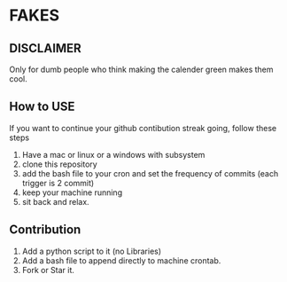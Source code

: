 # FAKES

## DISCLAIMER
Only for dumb people who think making the calender green makes them cool.


## How to USE
If you want to continue your github contibution streak going, follow these steps 

1. Have a mac or linux or a windows with subsystem 
2. clone this repository 
3. add the bash file to your cron and set the frequency of commits (each trigger is 2 commit)
4. keep your machine running 
5. sit back and relax. 


## Contribution 

1. Add a python script to it (no Libraries)
2. Add a bash file to append directly to machine crontab. 
3. Fork or Star it.

